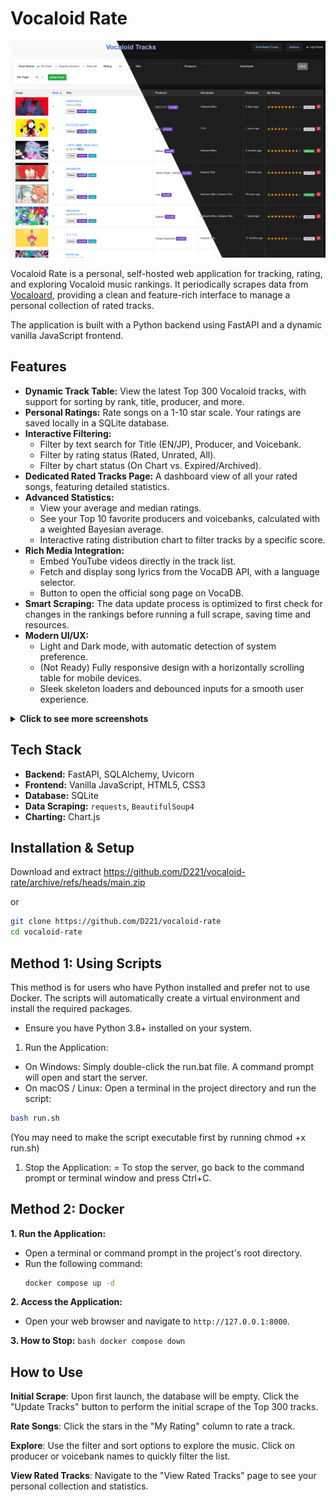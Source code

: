 # Vocaloid Rate

![Vocaloid Rater Screenshot](assets/main.png)

Vocaloid Rate is a personal, self-hosted web application for tracking, rating, and exploring Vocaloid music rankings. It periodically scrapes data from [Vocaloard](https://vocaloard.injpok.tokyo/en/), providing a clean and feature-rich interface to manage a personal collection of rated tracks.

The application is built with a Python backend using FastAPI and a dynamic vanilla JavaScript frontend.


## Features

-   **Dynamic Track Table:** View the latest Top 300 Vocaloid tracks, with support for sorting by rank, title, producer, and more.
-   **Personal Ratings:** Rate songs on a 1-10 star scale. Your ratings are saved locally in a SQLite database.
-   **Interactive Filtering:**
    -   Filter by text search for Title (EN/JP), Producer, and Voicebank.
    -   Filter by rating status (Rated, Unrated, All).
    -   Filter by chart status (On Chart vs. Expired/Archived).
-   **Dedicated Rated Tracks Page:** A dashboard view of all your rated songs, featuring detailed statistics.
-   **Advanced Statistics:**
    -   View your average and median ratings.
    -   See your Top 10 favorite producers and voicebanks, calculated with a weighted Bayesian average.
    -   Interactive rating distribution chart to filter tracks by a specific score.
-   **Rich Media Integration:**
    -   Embed YouTube videos directly in the track list.
    -   Fetch and display song lyrics from the VocaDB API, with a language selector.
    -   Button to open the official song page on VocaDB.
-   **Smart Scraping:** The data update process is optimized to first check for changes in the rankings before running a full scrape, saving time and resources.
-   **Modern UI/UX:**
    -   Light and Dark mode, with automatic detection of system preference.
    -   (Not Ready) Fully responsive design with a horizontally scrolling table for mobile devices.
    -   Sleek skeleton loaders and debounced inputs for a smooth user experience.

<details>
<summary><strong>Click to see more screenshots</strong></summary>

### Embed Playback (main feature)
![Embed View](assets/embeds.png)

### Filtering and Sorting 
![Filter View](assets/filter.png)

### Ratings Page
![Ratings View](assets/ratings.png)

### Options Mode
![Options Mode](assets/options.png)

</details>

## Tech Stack

-   **Backend:** FastAPI, SQLAlchemy, Uvicorn
-   **Frontend:** Vanilla JavaScript, HTML5, CSS3
-   **Database:** SQLite
-   **Data Scraping:** `requests`, `BeautifulSoup4`
-   **Charting:** Chart.js

## Installation & Setup
Download and extract
https://github.com/D221/vocaloid-rate/archive/refs/heads/main.zip

or
```bash
git clone https://github.com/D221/vocaloid-rate
cd vocaloid-rate
```
## Method 1: Using Scripts
This method is for users who have Python installed and prefer not to use Docker. The scripts will automatically create a virtual environment and install the required packages.

- Ensure you have Python 3.8+ installed on your system.

1. Run the Application:
- On Windows: Simply double-click the run.bat file. A command prompt will open and start the server.
- On macOS / Linux: Open a terminal in the project directory and run the script:

```bash
bash run.sh
```
(You may need to make the script executable first by running chmod +x run.sh)

1. Stop the Application:
= To stop the server, go back to the command prompt or terminal window and press Ctrl+C.

## Method 2: Docker

**1. Run the Application:**
   - Open a terminal or command prompt in the project's root directory.
   - Run the following command:
     ```bash
     docker compose up -d
     ```

**2. Access the Application:**
   - Open your web browser and navigate to `http://127.0.0.1:8000`.

**3. How to Stop:**
     ```bash
     docker compose down
     ```



## How to Use

**Initial Scrape**: Upon first launch, the database will be empty. Click the "Update Tracks" button to perform the initial scrape of the Top 300 tracks.

**Rate Songs**: Click the stars in the "My Rating" column to rate a track.

**Explore**: Use the filter and sort options to explore the music. Click on producer or voicebank names to quickly filter the list.

**View Rated Tracks**: Navigate to the "View Rated Tracks" page to see your personal collection and statistics.